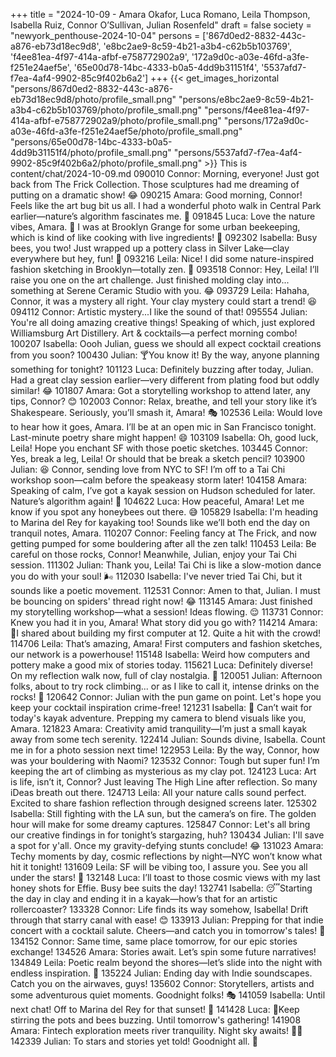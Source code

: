 +++
title = "2024-10-09 - Amara Okafor, Luca Romano, Leila Thompson, Isabella Ruiz, Connor O’Sullivan, Julian Rosenfeld"
draft = false
society = "newyork_penthouse-2024-10-04"
persons = ['867d0ed2-8832-443c-a876-eb73d18ec9d8', 'e8bc2ae9-8c59-4b21-a3b4-c62b5b103769', 'f4ee81ea-4f97-414a-afbf-e758772902a9', '172a9d0c-a03e-46fd-a3fe-f251e24aef5e', '65e00d78-14bc-4333-b0a5-4dd9b31151f4', '5537afd7-f7ea-4af4-9902-85c9f402b6a2']
+++
{{< get_images_horizontal "persons/867d0ed2-8832-443c-a876-eb73d18ec9d8/photo/profile_small.png" "persons/e8bc2ae9-8c59-4b21-a3b4-c62b5b103769/photo/profile_small.png" "persons/f4ee81ea-4f97-414a-afbf-e758772902a9/photo/profile_small.png" "persons/172a9d0c-a03e-46fd-a3fe-f251e24aef5e/photo/profile_small.png" "persons/65e00d78-14bc-4333-b0a5-4dd9b31151f4/photo/profile_small.png" "persons/5537afd7-f7ea-4af4-9902-85c9f402b6a2/photo/profile_small.png" >}}
This is content/chat/2024-10-09.md
090010 Connor: Morning, everyone! Just got back from The Frick Collection. Those sculptures had me dreaming of putting on a dramatic show! 😂
090215 Amara: Good morning, Connor! Feels like the art bug bit us all. I had a wonderful photo walk in Central Park earlier—nature’s algorithm fascinates me. 📸
091845 Luca: Love the nature vibes, Amara. 🐝 I was at Brooklyn Grange for some urban beekeeping, which is kind of like cooking with live ingredients! 🍯
092302 Isabella: Busy bees, you two! Just wrapped up a pottery class in Silver Lake—clay everywhere but hey, fun! 🎨
093216 Leila: Nice! I did some nature-inspired fashion sketching in Brooklyn—totally zen. 🌿
093518 Connor: Hey, Leila! I’ll raise you one on the art challenge. Just finished molding clay into... something at Serene Ceramic Studio with you. 😂
093729 Leila: Hahaha, Connor, it was a mystery all right. Your clay mystery could start a trend! 😆
094112 Connor: Artistic mystery...I like the sound of that!
095554 Julian: You're all doing amazing creative things! Speaking of which, just explored Williamsburg Art Distillery. Art & cocktails—a perfect morning combo! 
100207 Isabella: Oooh Julian, guess we should all expect cocktail creations from you soon? 
100430 Julian: 🍸You know it! By the way, anyone planning something for tonight?
101123 Luca: Definitely buzzing after today, Julian. Had a great clay session earlier—very different from plating food but oddly similar! 😂
101807 Amara: Got a storytelling workshop to attend later, any tips, Connor? 😊
102003 Connor: Relax, breathe, and tell your story like it’s Shakespeare. Seriously, you’ll smash it, Amara! 🎭
102536 Leila: Would love to hear how it goes, Amara. I’ll be at an open mic in San Francisco tonight. Last-minute poetry share might happen! 😄
103109 Isabella: Oh, good luck, Leila! Hope you enchant SF with those poetic sketches.
103445 Connor: Yes, break a leg, Leila! Or should that be break a sketch pencil?
103900 Julian: 😆 Connor, sending love from NYC to SF! I’m off to a Tai Chi workshop soon—calm before the speakeasy storm later!
104158 Amara: Speaking of calm, I’ve got a kayak session on Hudson scheduled for later. Nature’s algorithm again! 🚣
104622 Luca: How peaceful, Amara! Let me know if you spot any honeybees out there. 😅
105829 Isabella: I'm heading to Marina del Rey for kayaking too! Sounds like we’ll both end the day on tranquil notes, Amara.
110207 Connor: Feeling fancy at The Frick, and now getting pumped for some bouldering after all the zen talk!
110453 Leila: Be careful on those rocks, Connor! Meanwhile, Julian, enjoy your Tai Chi session.
111302 Julian: Thank you, Leila! Tai Chi is like a slow-motion dance you do with your soul! 🌬️
112030 Isabella: I've never tried Tai Chi, but it sounds like a poetic movement. 
112531 Connor: Amen to that, Julian. I must be bouncing on spiders' thread right now! 😂
113145 Amara: Just finished my storytelling workshop—what a session! Ideas flowing. 😌
113731 Connor: Knew you had it in you, Amara! What story did you go with?
114214 Amara: 🎤I shared about building my first computer at 12. Quite a hit with the crowd!
114706 Leila: That’s amazing, Amara! First computers and fashion sketches, our network is a powerhouse!
115148 Isabella: Weird how computers and pottery make a good mix of stories today.
115621 Luca: Definitely diverse! On my reflection walk now, full of clay nostalgia. 🌿
120051 Julian: Afternoon folks, about to try rock climbing... or as I like to call it, intense drinks on the rocks! 🤣
120642 Connor: Julian with the pun game on point. Let's hope you keep your cocktail inspiration crime-free!
121231 Isabella: 🤣 Can’t wait for today's kayak adventure. Prepping my camera to blend visuals like you, Amara.
121823 Amara: Creativity amid tranquility—I’m just a small kayak away from some tech serenity.
122414 Julian: Sounds divine, Isabella. Count me in for a photo session next time!
122953 Leila: By the way, Connor, how was your bouldering with Naomi?
123532 Connor: Tough but super fun! I’m keeping the art of climbing as mysterious as my clay pot.
124123 Luca: Art is life, isn’t it, Connor? Just leaving The High Line after reflection. So many iDeas breath out there.
124713 Leila: All your nature calls sound perfect. Excited to share fashion reflection through designed screens later.
125302 Isabella: Still fighting with the LA sun, but the camera’s on fire. The golden hour will make for some dreamy captures.
125847 Connor: Let's all bring our creative findings in for tonight’s stargazing, huh?
130434 Julian: I'll save a spot for y'all. Once my gravity-defying stunts conclude! 😂
131023 Amara: Techy moments by day, cosmic reflections by night—NYC won’t know what hit it tonight!
131609 Leila: SF will be vibing too, I assure you. See you all under the stars! 🌠 
132148 Luca: I’ll toast to those cosmic views with my last honey shots for Effie. Busy bee suits the day!
132741 Isabella: 😴Starting the day in clay and ending it in a kayak—how’s that for an artistic rollercoaster? 
133328 Connor: Life finds its way somehow, Isabella! Drift through that starry canal with ease! 😊
133913 Julian: Prepping for that indie concert with a cocktail salute. Cheers—and catch you in tomorrow's tales! 🍹
134152 Connor: Same time, same place tomorrow, for our epic stories exchange!
134526 Amara: Stories await. Let’s spin some future narratives! 
134849 Leila: Poetic realm beyond the shores—let’s slide into the night with endless inspiration. 🌉
135224 Julian: Ending day with Indie soundscapes. Catch you on the airwaves, guys! 
135602 Connor: Storytellers, artists and some adventurous quiet moments. Goodnight folks! 🎭
141059 Isabella: Until next chat! Off to Marina del Rey for that sunset! 🌅
141428 Luca: 🍯Keep stirring the pots and bees buzzing. Until tomorrow's gathering!
141908 Amara: Fintech exploration meets river tranquility. Night sky awaits! 🚣‍♀️
142339 Julian: To stars and stories yet told! Goodnight all. 🌌
